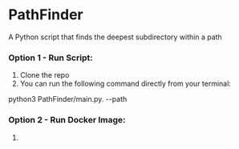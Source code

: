 # PathFinder
A Python script that finds the deepest subdirectory within a path

### Option 1 - Run Script:

1. Clone the repo
2. You can run the following command directly from your terminal:

python3 PathFinder/main.py. --path <YOUR PATH HERE>

### Option 2 - Run Docker Image:

1.
